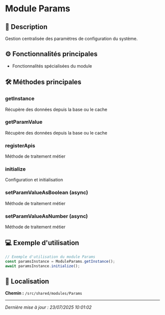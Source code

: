 # Module Params

## 📖 Description

Gestion centralisée des paramètres de configuration du système.

## ⚙️ Fonctionnalités principales

- Fonctionnalités spécialisées du module



## 🛠️ Méthodes principales

### getInstance
Récupère des données depuis la base ou le cache

### getParamValue
Récupère des données depuis la base ou le cache

### registerApis
Méthode de traitement métier

### initialize
Configuration et initialisation

### setParamValueAsBoolean (async)
Méthode de traitement métier

### setParamValueAsNumber (async)
Méthode de traitement métier



## 💻 Exemple d'utilisation

```typescript
// Exemple d'utilisation du module Params
const paramsInstance = ModuleParams.getInstance();
await paramsInstance.initialize();
```

## 📍 Localisation

**Chemin :** `/src/shared/modules/Params`

---

*Dernière mise à jour : 23/07/2025 10:01:02*
